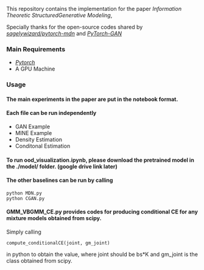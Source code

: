 This repository contains the implementation for the paper *Information Theoretic StructuredGenerative Modeling*,

Specially thanks for the open-source codes shared by [*sagelywizard/pytorch-mdn*](https://github.com/sagelywizard/pytorch-mdn) and [*PyTorch-GAN*](https://github.com/eriklindernoren/PyTorch-GAN)

### Main Requirements

* [*Pytorch*](https://github.com/pytorch/pytorch)
* A GPU Machine

### Usage

#### The main experiments in the paper are put in the notebook format. 

#### Each file can be run independently
- GAN Example
- MINE Example
- Density Estimation
- Conditonal Estimation

#### To run ood_visualization.ipynb, please download the pretrained model in the ./model/ folder. (google drive link later)

#### The other baselines can be run by calling
```shell
python MDN.py
python CGAN.py
```

#### GMM_VBGMM_CE.py provides codes for producing conditional CE for any mixture models obtained from scipy. 

Simply calling
```shell
compute_conditionalCE(joint, gm_joint)
```
in python to obtain the value, where joint should be bs*K and gm_joint is the class obtained from scipy.
